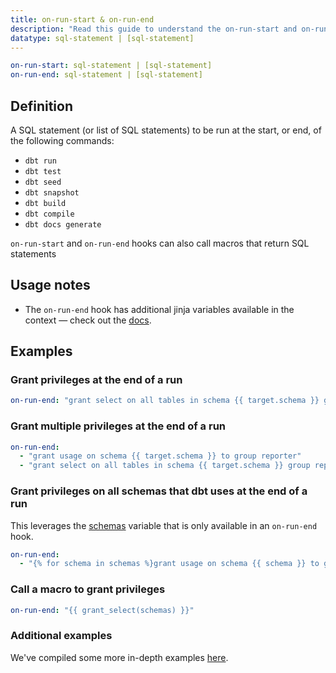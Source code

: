 ```yaml
---
title: on-run-start & on-run-end
description: "Read this guide to understand the on-run-start and on-run-end configurations in dbt."
datatype: sql-statement | [sql-statement]
---
```


<File name='dbt_project.yml'>

```yml
on-run-start: sql-statement | [sql-statement]
on-run-end: sql-statement | [sql-statement]
```

</File>


## Definition
A SQL statement (or list of SQL statements) to be run at the start, or end, of the following commands:
- `dbt run`
- `dbt test`
- `dbt seed`
- `dbt snapshot`
- `dbt build`
- `dbt compile`
- `dbt docs generate`

`on-run-start` and `on-run-end` hooks can also call macros that return SQL statements

## Usage notes
* The `on-run-end` hook has additional jinja variables available in the context — check out the [docs](/reference/dbt-jinja-functions/on-run-end-context).

## Examples

<Snippet path="hooks-to-grants" />

<VersionBlock lastVersion="1.1">

### Grant privileges at the end of a run

<File name='dbt_project.yml'>

```yml
on-run-end: "grant select on all tables in schema {{ target.schema }} group transformer"

```

</File>

### Grant multiple privileges at the end of a run

<File name='dbt_project.yml'>

```yml
on-run-end:
  - "grant usage on schema {{ target.schema }} to group reporter"
  - "grant select on all tables in schema {{ target.schema }} group reporter"

```

</File>

</VersionBlock>

### Grant privileges on all schemas that dbt uses at the end of a run
This leverages the [schemas](/reference/dbt-jinja-functions/schemas) variable that is only available in an `on-run-end` hook.

<File name='dbt_project.yml'>

```yml
on-run-end:
  - "{% for schema in schemas %}grant usage on schema {{ schema }} to group reporter; {% endfor %}"

```

</File>

### Call a macro to grant privileges

<File name='dbt_project.yml'>

```yml
on-run-end: "{{ grant_select(schemas) }}"

```

</File>

### Additional examples
We've compiled some more in-depth examples [here](/docs/build/hooks-operations#additional-examples).
